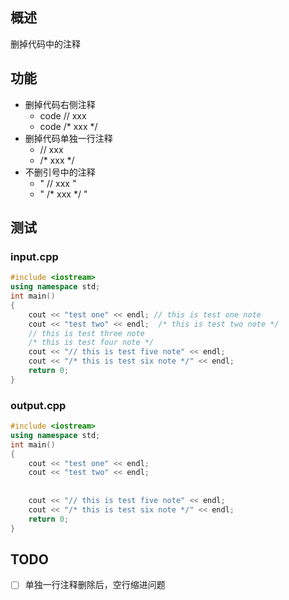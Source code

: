 ## 概述

删掉代码中的注释

## 功能

- 删掉代码右侧注释 
    - code // xxx 
    - code /* xxx */
- 删掉代码单独一行注释
    - // xxx
    - /* xxx */
- 不删引号中的注释
    -  " // xxx " 
    -  " /* xxx */ "
    
## 测试
### input.cpp
```cpp
#include <iostream>
using namespace std;
int main()
{
    cout << "test one" << endl; // this is test one note
    cout << "test two" << endl;  /* this is test two note */
    // this is test three note
    /* this is test four note */
    cout << "// this is test five note" << endl;
    cout << "/* this is test six note */" << endl;
    return 0;
}
```

### output.cpp

```cpp
#include <iostream>
using namespace std;
int main()
{
    cout << "test one" << endl; 
    cout << "test two" << endl; 
    
    
    cout << "// this is test five note" << endl;
    cout << "/* this is test six note */" << endl;
    return 0;
}
```    
    
## TODO

- [ ] 单独一行注释删除后，空行缩进问题



